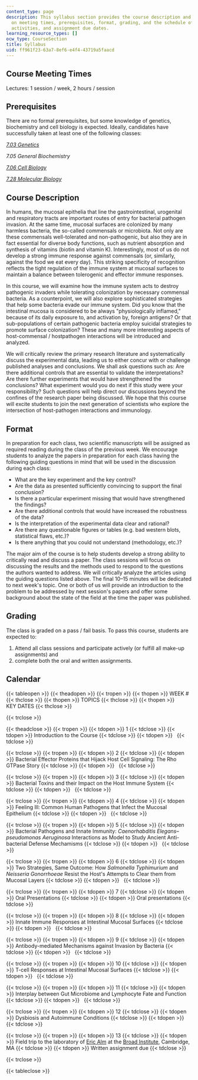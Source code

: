 ```yaml
---
content_type: page
description: This syllabus section provides the course description and information
  on meeting times, prerequisites, format, grading, and the schedule of course topics,
  activities, and assignment due dates.
learning_resource_types: []
ocw_type: CourseSection
title: Syllabus
uid: ff961f23-63a7-8ef6-e4f4-43719a5faacd
---
```


Course Meeting Times
--------------------

Lectures: 1 session / week, 2 hours / session

Prerequisites
-------------

There are no formal prerequisites, but some knowledge of genetics, biochemistry and cell biology is expected. Ideally, candidates have successfully taken at least one of the following classes:

[_7.03 Genetics_](/courses/7-03-genetics-fall-2004)

_7.05 General Biochemistry_

[_7.06 Cell Biology_](/courses/7-06-cell-biology-spring-2007)

[_7.28 Molecular Biology_](/courses/7-28-molecular-biology-spring-2005)

Course Description
------------------

In humans, the mucosal epithelia that line the gastrointestinal, urogenital and respiratory tracts are important routes of entry for bacterial pathogen invasion. At the same time, mucosal surfaces are colonized by many harmless bacteria, the so-called commensals or microbiota. Not only are these commensals well-tolerated and non-pathogenic, but also they are in fact essential for diverse body functions, such as nutrient absorption and synthesis of vitamins (biotin and vitamin K). Interestingly, most of us do not develop a strong immune response against commensals (or, similarly, against the food we eat every day). This striking specificity of recognition reflects the tight regulation of the immune system at mucosal surfaces to maintain a balance between tolerogenic and effector immune responses.

In this course, we will examine how the immune system acts to destroy pathogenic invaders while tolerating colonization by necessary commensal bacteria. As a counterpoint, we will also explore sophisticated strategies that help some bacteria evade our immune system. Did you know that the intestinal mucosa is considered to be always "physiologically inflamed," because of its daily exposure to, and activation by, foreign antigens? Or that sub-populations of certain pathogenic bacteria employ suicidal strategies to promote surface colonization? These and many more interesting aspects of host-commensal / hostpathogen interactions will be introduced and analyzed.

We will critically review the primary research literature and systematically discuss the experimental data, leading us to either concur with or challenge published analyses and conclusions. We shall ask questions such as: Are there additional controls that are essential to validate the interpretations? Are there further experiments that would have strengthened the conclusions? What experiment would you do next if this study were your responsibility? Such questions will help direct our discussions beyond the confines of the research paper being discussed. We hope that this course will excite students to join the next generation of scientists who explore the intersection of host-pathogen interactions and immunology.

Format
------

In preparation for each class, two scientific manuscripts will be assigned as required reading during the class of the previous week. We encourage students to analyze the papers in preparation for each class having the following guiding questions in mind that will be used in the discussion during each class:

*   What are the key experiment and the key control?
*   Are the data as presented sufficiently convincing to support the final conclusion?
*   Is there a particular experiment missing that would have strengthened the findings?
*   Are there additional controls that would have increased the robustness of the data?
*   Is the interpretation of the experimental data clear and rational?
*   Are there any questionable figures or tables (e.g. bad western blots, statistical flaws, etc.)?
*   Is there anything that you could not understand (methodology, etc.)?

The major aim of the course is to help students develop a strong ability to critically read and discuss a paper. The class sessions will focus on discussing the results and the methods used to respond to the questions the authors wanted to address. We will critically analyze the articles using the guiding questions listed above. The final 10–15 minutes will be dedicated to next week's topic. One or both of us will provide an introduction to the problem to be addressed by next session's papers and offer some background about the state of the field at the time the paper was published.

Grading
-------

The class is graded on a pass / fail basis. To pass this course, students are expected to:

1.  Attend all class sessions and participate actively (or fulfill all make-up assignments) and
2.  complete both the oral and written assignments.

Calendar
--------

{{< tableopen >}}
{{< theadopen >}}
{{< tropen >}}
{{< thopen >}}
WEEK #
{{< thclose >}}
{{< thopen >}}
TOPICS
{{< thclose >}}
{{< thopen >}}
KEY DATES
{{< thclose >}}

{{< trclose >}}

{{< theadclose >}}
{{< tropen >}}
{{< tdopen >}}
1
{{< tdclose >}}
{{< tdopen >}}
Introduction to the Course
{{< tdclose >}}
{{< tdopen >}}
 
{{< tdclose >}}

{{< trclose >}}
{{< tropen >}}
{{< tdopen >}}
2
{{< tdclose >}}
{{< tdopen >}}
Bacterial Effector Proteins that Hijack Host Cell Signaling: The Rho GTPase Story
{{< tdclose >}}
{{< tdopen >}}
 
{{< tdclose >}}

{{< trclose >}}
{{< tropen >}}
{{< tdopen >}}
3
{{< tdclose >}}
{{< tdopen >}}
Bacterial Toxins and their Impact on the Host Immune System
{{< tdclose >}}
{{< tdopen >}}
 
{{< tdclose >}}

{{< trclose >}}
{{< tropen >}}
{{< tdopen >}}
4
{{< tdclose >}}
{{< tdopen >}}
Feeling Ill: Common Human Pathogens that Infect the Mucosal Epithelium
{{< tdclose >}}
{{< tdopen >}}
 
{{< tdclose >}}

{{< trclose >}}
{{< tropen >}}
{{< tdopen >}}
5
{{< tdclose >}}
{{< tdopen >}}
Bacterial Pathogens and Innate Immunity: _Caenorhabditis Elegans–pseudomonas Aeruginosa_ Interactions as Model to Study Ancient Anti-bacterial Defense Mechamisms
{{< tdclose >}}
{{< tdopen >}}
 
{{< tdclose >}}

{{< trclose >}}
{{< tropen >}}
{{< tdopen >}}
6
{{< tdclose >}}
{{< tdopen >}}
Two Strategies, Same Outcome: How _Salmonella Typhimurium_ and _Neisseria Gonorrhoeae_ Resist the Host's Attempts to Clear them from Mucosal Layers
{{< tdclose >}}
{{< tdopen >}}
 
{{< tdclose >}}

{{< trclose >}}
{{< tropen >}}
{{< tdopen >}}
7
{{< tdclose >}}
{{< tdopen >}}
Oral Presentations
{{< tdclose >}}
{{< tdopen >}}
Oral presentations
{{< tdclose >}}

{{< trclose >}}
{{< tropen >}}
{{< tdopen >}}
8
{{< tdclose >}}
{{< tdopen >}}
Innate Immune Responses at Intestinal Mucosal Surfaces
{{< tdclose >}}
{{< tdopen >}}
 
{{< tdclose >}}

{{< trclose >}}
{{< tropen >}}
{{< tdopen >}}
9
{{< tdclose >}}
{{< tdopen >}}
Antibody-mediated Mechanisms against Invasion by Bacteria
{{< tdclose >}}
{{< tdopen >}}
 
{{< tdclose >}}

{{< trclose >}}
{{< tropen >}}
{{< tdopen >}}
10
{{< tdclose >}}
{{< tdopen >}}
T-cell Responses at Intestinal Mucosal Surfaces
{{< tdclose >}}
{{< tdopen >}}
 
{{< tdclose >}}

{{< trclose >}}
{{< tropen >}}
{{< tdopen >}}
11
{{< tdclose >}}
{{< tdopen >}}
Interplay between Gut Microbiome and Lymphocyte Fate and Function
{{< tdclose >}}
{{< tdopen >}}
 
{{< tdclose >}}

{{< trclose >}}
{{< tropen >}}
{{< tdopen >}}
12
{{< tdclose >}}
{{< tdopen >}}
Dysbiosis and Autoimmune Conditions
{{< tdclose >}}
{{< tdopen >}}
 
{{< tdclose >}}

{{< trclose >}}
{{< tropen >}}
{{< tdopen >}}
13
{{< tdclose >}}
{{< tdopen >}}
Field trip to the laboratory of [Eric Alm](https://be.mit.edu/directory/eric-alm) at the [Broad Institute](http://www.broadinstitute.org/), Cambridge, MA
{{< tdclose >}}
{{< tdopen >}}
Written assignment due
{{< tdclose >}}

{{< trclose >}}

{{< tableclose >}}